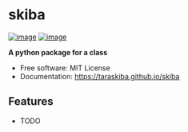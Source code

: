 # skiba


[![image](https://img.shields.io/pypi/v/skiba.svg)](https://pypi.python.org/pypi/skiba)
[![image](https://img.shields.io/conda/vn/conda-forge/skiba.svg)](https://anaconda.org/conda-forge/skiba)


**A python package for a class**


-   Free software: MIT License
-   Documentation: https://taraskiba.github.io/skiba


## Features

-   TODO
